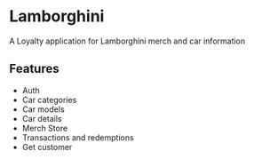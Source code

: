 # Lamborghini

A Loyalty application for Lamborghini merch and car information

## Features
- Auth
- Car categories
- Car models
- Car details
- Merch Store
- Transactions and redemptions
- Get customer